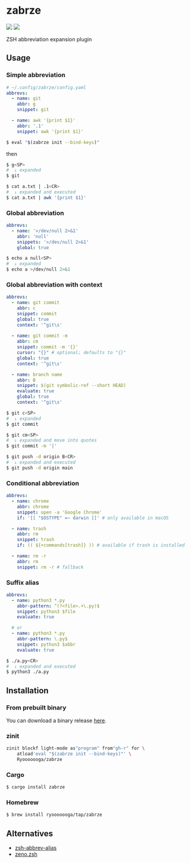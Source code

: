 # zabrze

[![](https://github.com/Ryooooooga/zabrze/actions/workflows/build.yml/badge.svg)](https://github.com/Ryooooooga/zabrze/actions/workflows/build.yml)
[![](https://badgen.net/crates/v/zabrze)](https://crates.io/crates/zabrze)

ZSH abbreviation expansion plugin

## Usage

### Simple abbreviation

```yaml
# ~/.config/zabrze/config.yaml
abbrevs:
  - name: git
    abbr: g
    snippet: git

  - name: awk '{print $1}'
    abbr: '.1'
    snippet: awk '{print $1}'
```

```zsh
$ eval "$(zabrze init --bind-keys)"
```

then

```zsh
$ g<SP>
#  ↓ expanded
$ git

$ cat a.txt | .1<CR>
#  ↓ expanded and executed
$ cat a.txt | awk '{print $1}'
```

### Global abbreviation

```yaml
abbrevs:
  - name: '>/dev/null 2>&1'
    abbr: 'null'
    snippets: '>/dev/null 2>&1'
    global: true
```

```zsh
$ echo a null<SP>
#  ↓ expanded
$ echo a >/dev/null 2>&1
```

### Global abbreviation with context

```yaml
abbrevs:
  - name: git commit
    abbr: c
    snippet: commit
    global: true
    context: '^git\s'
    
  - name: git commit -m
    abbr: cm
    snippet: commit -m '{}'
    cursor: "{}" # optional; defaults to "{}"
    global: true
    context: '^git\s'

  - name: branch name
    abbr: B
    snippet: $(git symbolic-ref --short HEAD)
    evaluate: true
    global: true
    context: '^git\s'
```

```zsh
$ git c<SP>
#  ↓ expanded
$ git commit

$ git cm<SP>
#  ↓ expanded and move into quotes
$ git commit -m '|'

$ git push -d origin B<CR>
#  ↓ expanded and executed
$ git push -d origin main
```

### Conditional abbreviation

```yaml
abbrevs:
  - name: chrome
    abbr: chrome
    snippet: open -a 'Google Chrome'
    if: '[[ "$OSTYPE" =~ darwin ]]' # only available in macOS

  - name: trash
    abbr: rm
    snippet: trash
    if: (( ${+commands[trash]} )) # available if trash is installed

  - name: rm -r
    abbr: rm
    snippet: rm -r # fallback
```

### Suffix alias

```yaml
abbrevs:
  - name: python3 *.py
    abbr-pattern: ^(?<file>.+\.py)$
    snippet: python3 $file
    evaluate: true

  # or
  - name: python3 *.py
    abbr-pattern: \.py$
    snippet: python3 $abbr
    evaluate: true
```

```zsh
$ ./a.py<CR>
#  ↓ expanded and executed
$ python3 ./a.py
```

## Installation

### From prebuilt binary

You can download a binary release [here](https://github.com/Ryooooooga/zabrze/releases).

### zinit

```zsh
zinit blockf light-mode as"program" from"gh-r" for \
    atload'eval "$(zabrze init --bind-keys)"' \
    Ryooooooga/zabrze
```

### Cargo

```zsh
$ cargo install zabrze
```

### Homebrew

```zsh
$ brew install ryooooooga/tap/zabrze
```

## Alternatives

- [zsh-abbrev-alias](https://github.com/momo-lab/zsh-abbrev-alias)
- [zeno.zsh](https://github.com/yuki-yano/zeno.zsh)
